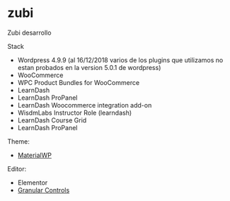 # zubi
Zubi desarrollo

Stack
+ Wordpress 4.9.9 (al 16/12/2018 varios de los plugins que utilizamos no estan probados en la version 5.0.1 de wordpress)
+ WooCommerce 
+ WPC Product Bundles for WooCommerce
+ LearnDash
+ LearnDash ProPanel 
+ LearnDash Woocommerce integration add-on 
+ WisdmLabs Instructor Role (learndash)
+ LearnDash Course Grid
+ LearnDash ProPanel

Theme:

+ [MaterialWP](https://materialwp.com)

Editor:

+ Elementor
+ [Granular Controls](https://wordpress.org/plugins/granular-controls-for-elementor)